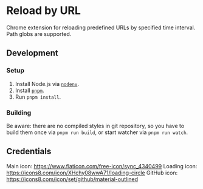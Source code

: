 # Reload by URL

Chrome extension for reloading predefined URLs by specified time interval.
Path globs are supported.

## Development

### Setup

1.  Install Node.js via [`nodenv`](https://github.com/nodenv/nodenv).
2.  Install [`pnpm`](https://pnpm.io/).
3.  Run `pnpm install`.

### Building

Be aware: there are no compiled styles in git repository,
so you have to build them once via `pnpm run build`,
or start watcher via `pnpm run watch`.

## Credentials

Main icon: https://www.flaticon.com/free-icon/sync_4340499
Loading icon: https://icons8.com/icon/XHchy08wwA71/loading-circle
GitHub icon: https://icons8.com/icon/set/github/material-outlined
